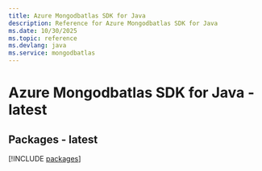 ```yaml
---
title: Azure Mongodbatlas SDK for Java
description: Reference for Azure Mongodbatlas SDK for Java
ms.date: 10/30/2025
ms.topic: reference
ms.devlang: java
ms.service: mongodbatlas
---
```

# Azure Mongodbatlas SDK for Java - latest
## Packages - latest
[!INCLUDE [packages](mongodbatlas-index.md)]